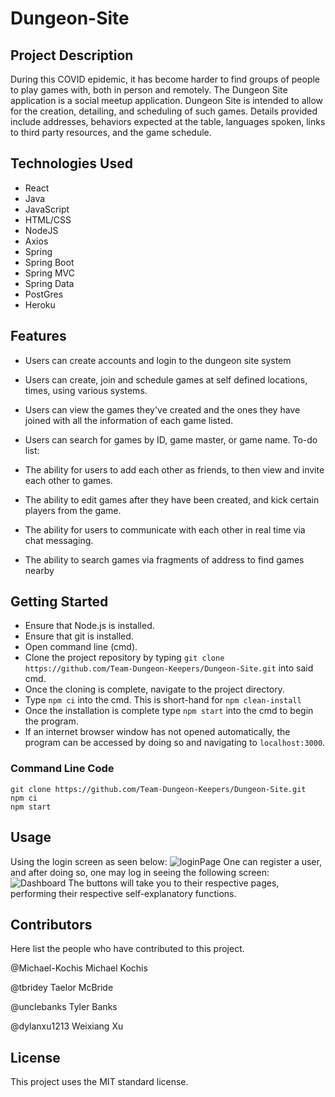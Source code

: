 # Dungeon-Site

## Project Description
During this COVID epidemic, it has become harder to find groups of people to play games with, both in person and remotely. The Dungeon Site application is a social meetup application. Dungeon Site is intended to allow for the creation, detailing, and scheduling of such games. Details provided include addresses, behaviors expected at the table, languages spoken, links to third party resources, and the game schedule.

## Technologies Used
* React
* Java
* JavaScript
* HTML/CSS
* NodeJS
* Axios
* Spring 
* Spring Boot 
* Spring MVC 
* Spring Data 
* PostGres 
* Heroku
## Features
* Users can create accounts and login to the dungeon site system
* Users can create, join and schedule games at self defined locations, times, using various systems.
* Users can view the games they've created and the ones they have joined with all the information of each game listed.
* Users can search for games by ID, game master, or game name.
To-do list:

* The ability for users to add each other as friends, to then view and invite each other to games.
* The ability to edit games after they have been created, and kick certain players from the game.
* The ability for users to communicate with each other in real time via chat messaging.
* The ability to search games via fragments of address to find games nearby
## Getting Started
* Ensure that Node.js is installed.
* Ensure that git is installed.
* Open command line (cmd).
* Clone the project repository by typing ```git clone https://github.com/Team-Dungeon-Keepers/Dungeon-Site.git``` into said cmd.
* Once the cloning is complete, navigate to the project directory.
* Type ```npm ci``` into the cmd. This is short-hand for ```npm clean-install```
* Once the installation is complete type ```npm start``` into the cmd to begin the program.
* If an internet browser window has not opened automatically, the program can be accessed by doing so and navigating to ```localhost:3000```.
### Command Line Code
```
git clone https://github.com/Team-Dungeon-Keepers/Dungeon-Site.git
npm ci
npm start
```

## Usage
Using the login screen as seen below:
![loginPage](https://github.com/Team-Dungeon-Keepers/Dungeon-Site/blob/main/public/loginpage.png)
One can register a user, and after doing so, one may log in seeing the following screen:
![Dashboard](https://github.com/Team-Dungeon-Keepers/Dungeon-Site/blob/main/public/dashboard.png)
The buttons will take you to their respective pages, performing their respective self-explanatory functions.

## Contributors
Here list the people who have contributed to this project. 

@Michael-Kochis
Michael Kochis

@tbridey
Taelor McBride

@unclebanks
Tyler Banks

@dylanxu1213
Weixiang Xu

## License
This project uses the MIT standard license.
